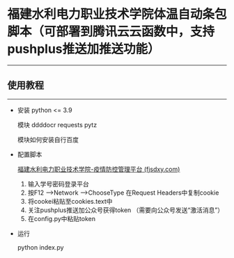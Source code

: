 # 福建水利电力职业技术学院体温自动条包脚本（可部署到腾讯云云函数中，支持pushplus推送加推送功能）
---
## 使用教程
---
- 安装
  python <= 3.9

  模块 ddddocr	requests	pytz

  模块如何安装自行百度
  
- 配置脚本

  [福建水利电力职业技术学院-疫情防控管理平台 (fjsdxy.com)](http://xg.fjsdxy.com/SPCP/Web/Account/ChooseType)

  1. 输入学号密码登录平台
  2. 按F12 -->Network -->ChooseType 在Request Headers中复制cookie
  3. 将cookei粘贴至cookies.text中
  4. 关注pushplus推送加公众号获得token （需要向公众号发送“激活消息”）
  5. 在config.py中粘贴token
  
- 运行
  
  python index.py
  
  
  
  

